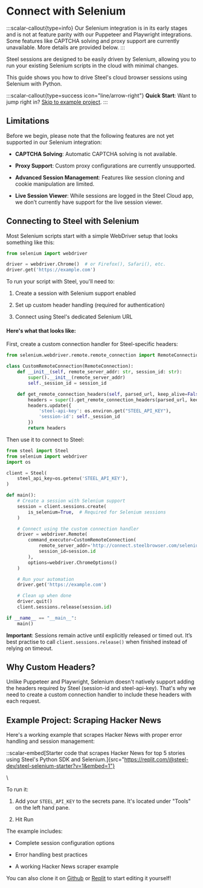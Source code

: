 # Connect with Selenium

:::scalar-callout{type=info}
Our Selenium integration is in its early stages and is not at feature parity with our Puppeteer and Playwright integrations. Some features like CAPTCHA solving and proxy support are currently unavailable. More details are provided below.
:::

Steel sessions are designed to be easily driven by Selenium, allowing you to run your existing Selenium scripts in the cloud with minimal changes.

This guide shows you how to drive Steel's cloud browser sessions using Selenium with Python.


:::scalar-callout{type=success icon="line/arrow-right"}
**Quick Start**: Want to jump right in? [Skip to example project](#example-project-scraping-hacker-news).
:::

## Limitations
Before we begin, please note that the following features are not yet supported in our Selenium integration:

- **CAPTCHA Solving**: Automatic CAPTCHA solving is not available.

- **Proxy Support**: Custom proxy configurations are currently unsupported.

- **Advanced Session Management**: Features like session cloning and cookie manipulation are limited.

- **Live Session Viewer**: While sessions are logged in the Steel Cloud app, we don’t currently have support for the live session viewer.

## Connecting to Steel with Selenium
Most Selenium scripts start with a simple WebDriver setup that looks something like this:

```python
from selenium import webdriver

driver = webdriver.Chrome()  # or Firefox(), Safari(), etc.
driver.get('https://example.com')
```

To run your script with Steel, you'll need to:

1. Create a session with Selenium support enabled

2. Set up custom header handling (required for authentication)

3. Connect using Steel's dedicated Selenium URL

#### Here's what that looks like:
First, create a custom connection handler for Steel-specific headers:

```python
from selenium.webdriver.remote.remote_connection import RemoteConnection

class CustomRemoteConnection(RemoteConnection):
    def __init__(self, remote_server_addr: str, session_id: str):
        super().__init__(remote_server_addr)
        self._session_id = session_id

    def get_remote_connection_headers(self, parsed_url, keep_alive=False):
        headers = super().get_remote_connection_headers(parsed_url, keep_alive)
        headers.update({
            'steel-api-key': os.environ.get("STEEL_API_KEY"),
            'session-id': self._session_id
        })
        return headers
```

Then use it to connect to Steel:

```python
from steel import Steel
from selenium import webdriver
import os

client = Steel(
    steel_api_key=os.getenv('STEEL_API_KEY'),
)

def main():
    # Create a session with Selenium support
    session = client.sessions.create(
        is_selenium=True,  # Required for Selenium sessions
    )

    # Connect using the custom connection handler
    driver = webdriver.Remote(
        command_executor=CustomRemoteConnection(
            remote_server_addr='http://connect.steelbrowser.com/selenium',
            session_id=session.id
        ),
        options=webdriver.ChromeOptions()
    )

    # Run your automation
    driver.get('https://example.com')

    # Clean up when done
    driver.quit()
    client.sessions.release(session.id)

if __name__ == "__main__":
    main()
```

**Important**: Sessions remain active until explicitly released or timed out. It’s best practise to call `client.sessions.release()` when finished instead of relying on timeout.

## Why Custom Headers?
Unlike Puppeteer and Playwright, Selenium doesn't natively support adding the headers required by Steel (session-id and steel-api-key). That's why we need to create a custom connection handler to include these headers with each request.

## Example Project: Scraping Hacker News
Here's a working example that scrapes Hacker News with proper error handling and session management:

::scalar-embed[Starter code that scrapes Hacker News for top 5 stories using Steel's Python SDK and Selenium.]{src="https://replit.com/@steel-dev/steel-selenium-starter?v=1&embed=1"}

\

To run it:

1. Add your `STEEL_API_KEY` to the secrets pane. It's located under "Tools" on the left hand pane.

2. Hit Run

The example includes:

- Complete session configuration options

- Error handling best practices

- A working Hacker News scraper example

You can also clone it on [Github](https://github.com/steel-dev/steel-cookbook/tree/main/examples/steel-selenium-starter) or [Replit](https://replit.com/@steel-dev/steel-selenium-starter?v=1#README.md) to start editing it yourself!

